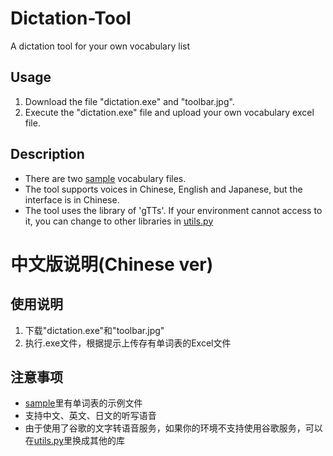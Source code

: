# Dictation-Tool
A dictation tool for your own vocabulary list

## Usage
1. Download the file "dictation.exe" and "toolbar.jpg".
2. Execute the "dictation.exe" file and upload your own vocabulary excel file.

## Description
- There are two [sample](https://github.com/GrayNiwako/Dictation-Tool/tree/master/sample) vocabulary files.
- The tool supports voices in Chinese, English and Japanese, but the interface is in Chinese.
- The tool uses the library of 'gTTs'. If your environment cannot access to it, you can change to other libraries in [utils.py](https://github.com/GrayNiwako/Dictation-Tool/blob/master/code/utils.py)


# 中文版说明(Chinese ver)

## 使用说明
1. 下载"dictation.exe"和"toolbar.jpg"
2. 执行.exe文件，根据提示上传存有单词表的Excel文件

## 注意事项
- [sample](https://github.com/GrayNiwako/Dictation-Tool/tree/master/sample)里有单词表的示例文件
- 支持中文、英文、日文的听写语音
- 由于使用了谷歌的文字转语音服务，如果你的环境不支持使用谷歌服务，可以在[utils.py](https://github.com/GrayNiwako/Dictation-Tool/blob/master/code/utils.py)里换成其他的库
